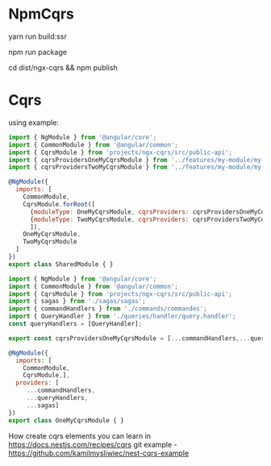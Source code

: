# NpmCqrs

 yarn run build:ssr

 npm run package

 cd dist/ngx-cqrs && npm publish

# Cqrs

using example: 
``` javascript
import { NgModule } from '@angular/core';
import { CommonModule } from '@angular/common';
import { CqrsModule } from 'projects/ngx-cqrs/src/public-api';
import { cqrsProvidersOneMyCqrsModule } from '../features/my-module/my-module.module';
import { cqrsProvidersTwoMyCqrsModule } from '../features/my-module/my-module-2.module';

@NgModule({
  imports: [
    CommonModule,
    CqrsModule.forRoot([      
      {moduleType: OneMyCqrsModule, cqrsProviders: cqrsProvidersOneMyCqrsModule },
      {moduleType: TwoMyCqrsModule, cqrsProviders: cqrsProvidersTwoMyCqrsModule }
      ]),
    OneMyCqrsModule,
    TwoMyCqrsModule
  ]
})
export class SharedModule { }

import { NgModule } from '@angular/core';
import { CommonModule } from '@angular/common';
import { CqrsModule } from 'projects/ngx-cqrs/src/public-api';
import { sagas } from './sagas/sagas';
import { commandHandlers } from './commands/commandes';
import { QueryHandler } from './queries/handler/query.handler';
const queryHandlers = [QueryHandler];

export const cqrsProvidersOneMyCqrsModule = [...commandHandlers,...queryHandlers,...sagas]

@NgModule({
  imports: [
    CommonModule,
    CqrsModule,],
  providers: [
     ...commandHandlers,
     ...queryHandlers,
     ...sagas]
})
export class OneMyCqrsModule { }
```

How create cqrs elements you can learn in https://docs.nestjs.com/recipes/cqrs
git example - https://github.com/kamilmysliwiec/nest-cqrs-example